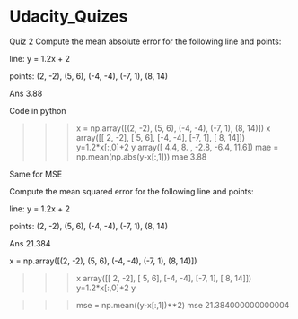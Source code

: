 # Udacity_Quizes
Quiz 2
Compute the mean absolute error for the following line and points:

line: y = 1.2x + 2

points: (2, -2), (5, 6), (-4, -4), (-7, 1), (8, 14)

Ans 3.88

Code in python
>>> x = np.array([(2, -2), (5, 6), (-4, -4), (-7, 1), (8, 14)])
>>> x
array([[ 2, -2],
       [ 5,  6],
       [-4, -4],
       [-7,  1],
       [ 8, 14]])
>>> y=1.2*x[:,0]+2
>>> y
array([ 4.4,  8. , -2.8, -6.4, 11.6])
>>> mae = np.mean(np.abs(y-x[:,1]))
>>> mae
3.88

Same for MSE

Compute the mean squared error for the following line and points:

line: y = 1.2x + 2

points: (2, -2), (5, 6), (-4, -4), (-7, 1), (8, 14)

Ans 21.384

x = np.array([(2, -2), (5, 6), (-4, -4), (-7, 1), (8, 14)])
>>> x
array([[ 2, -2],
       [ 5,  6],
       [-4, -4],
       [-7,  1],
       [ 8, 14]])
>>> y=1.2*x[:,0]+2
>>> y

>>> mse = np.mean((y-x[:,1])**2)
>>> mse
21.384000000000004

